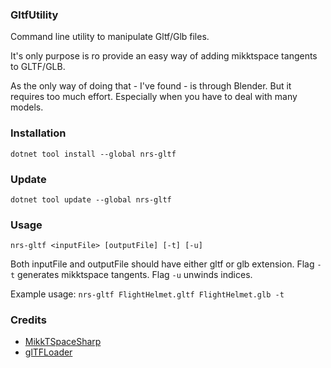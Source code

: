 ### GltfUtility
Command line utility to manipulate Gltf/Glb files. 

It's only purpose is ro provide an easy way of adding mikktspace tangents to GLTF/GLB.

As the only way of doing that - I've found - is through Blender. But it requires too much effort. Especially when you have to deal with many models.

### Installation
`dotnet tool install --global nrs-gltf`

### Update
`dotnet tool update --global nrs-gltf`

### Usage
`nrs-gltf <inputFile> [outputFile] [-t] [-u]`

Both inputFile and outputFile should have either gltf or glb extension.
Flag `-t` generates mikktspace tangents.
Flag `-u` unwinds indices.

Example usage: `nrs-gltf FlightHelmet.gltf FlightHelmet.glb -t`

### Credits
* [MikkTSpaceSharp](https://github.com/rds1983/MikkTSpaceSharp)
* [glTFLoader](https://github.com/KhronosGroup/glTF-CSharp-Loader/tree/main/glTFLoader)

